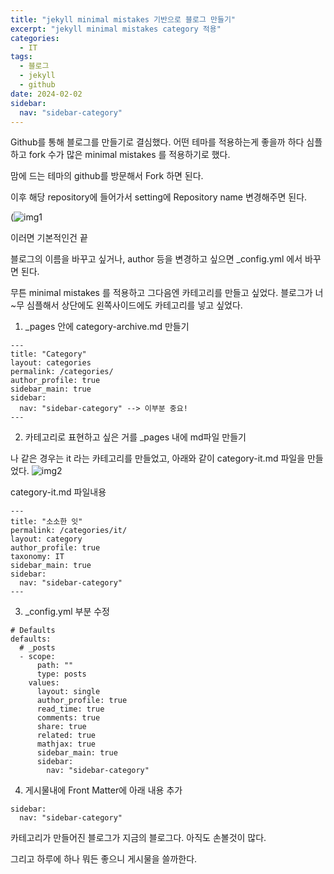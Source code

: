 ```yaml
---
title: "jekyll minimal mistakes 기반으로 블로그 만들기"
excerpt: "jekyll minimal mistakes category 적용"
categories:
  - IT
tags:
  - 블로그
  - jekyll
  - github
date: 2024-02-02
sidebar:
  nav: "sidebar-category"
---
```


Github를 통해 블로그를 만들기로 결심했다.
어떤 테마를 적용하는게 좋을까 하다 심플하고 fork 수가 많은 minimal mistakes 를 적용하기로 했다.

맘에 드는 테마의 github를 방문해서 Fork 하면 된다.

이후 해당 repository에 들어가서 setting에 Repository name 변경해주면 된다.

(![img1](https://github.com/na-2-na/na-2-na.github.io/assets/157337980/f5022998-27af-4ed8-8121-189d11b2ac1d)



이러면 기본적인건 끝

블로그의 이름을 바꾸고 싶거나, author 등을 변경하고 싶으면 _config.yml 에서 바꾸면 된다.


무튼 minimal mistakes 를 적용하고 그다음엔 카테고리를 만들고 싶었다.
블로그가 너~무 심플해서 상단에도 왼쪽사이드에도 카테고리를 넣고 싶었다.


1. _pages 안에 category-archive.md 만들기

```
---
title: "Category"
layout: categories
permalink: /categories/
author_profile: true
sidebar_main: true
sidebar:
  nav: "sidebar-category" --> 이부분 중요!
---
```

2. 카테고리로 표현하고 싶은 거를 _pages 내에 md파일 만들기

나 같은 경우는 it 라는 카테고리를 만들었고, 아래와 같이 category-it.md 파일을 만들었다.
![img2](https://github.com/na-2-na/na-2-na.github.io/assets/157337980/429b507e-b4ca-4c56-ab1f-db5ded2d655f)


category-it.md 파일내용
```
---
title: "소소한 잇"
permalink: /categories/it/
layout: category
author_profile: true
taxonomy: IT
sidebar_main: true
sidebar:
  nav: "sidebar-category"
---

```

3. _config.yml 부분 수정
```angular2html
# Defaults
defaults:
  # _posts
  - scope:
      path: ""
      type: posts
    values:
      layout: single
      author_profile: true
      read_time: true
      comments: true
      share: true
      related: true
      mathjax: true
      sidebar_main: true
      sidebar:
        nav: "sidebar-category"

```

4. 게시물내에 Front Matter에 아래 내용 추가
```angular2html
sidebar:
  nav: "sidebar-category"
```


카테고리가 만들어진 블로그가 지금의 블로그다.
아직도 손볼것이 많다.

그리고 하루에 하나 뭐든 좋으니 게시물을 쓸까한다. 


